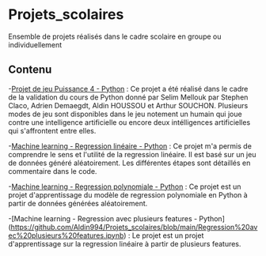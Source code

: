 # Projets_scolaires
Ensemble de projets réalisés dans le cadre scolaire en groupe ou individuellement

## Contenu

   -[Projet de jeu Puissance 4 - Python](https://github.com/Aldin994/Projets_scolaires/blob/main/Jeux_Puissance_4.ipynb) : Ce projet a été réalisé dans le cadre de la validation du cours de Python donné par Selim Mellouk par Stephen Claco, Adrien Demaegdt, Aldin HOUSSOU et Arthur SOUCHON. Plusieurs modes de jeu sont disponibles dans le jeu notement un humain qui joue contre une intelligence artificielle ou encore deux intélligences artificielles qui s'affrontent entre elles.

-[Machine learning - Regression linéaire - Python](https://github.com/Aldin994/Projets_scolaires/blob/main/Regression_lin%C3%A9aire.ipynb) : Ce projet m'a permis de comprendre le sens et l'utilité de la regression linéaire. Il est basé sur un jeu de données généré aléatoirement. Les différentes étapes sont détaillés en commentaire dans le code.

-[Machine learning - Regression polynomiale - Python](https://github.com/Aldin994/Projets_scolaires/blob/main/Regression%20polynomiale.ipynb) : Ce projet est un projet d'apprentissage du modèle de regression polynomiale en Python à partir de données générées aléatoirement.

-[Machine learning - Regression avec plusieurs features - Python] (https://github.com/Aldin994/Projets_scolaires/blob/main/Regression%20avec%20plusieurs%20features.ipynb) : Le projet est un projet d'apprentissage sur la regression linéaire  à partir de plusieurs features.
